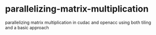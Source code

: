 # parallelizing-matrix-multiplication
parallelizing matrix multiplication in cudac and openacc using both tiling and a basic approach
